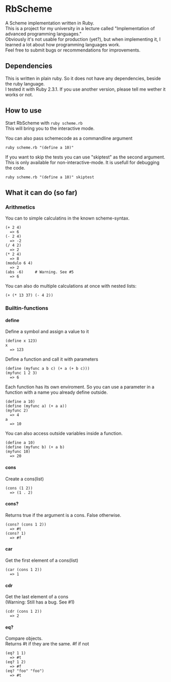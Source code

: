 # RbScheme

A Scheme implementation written in Ruby.  
This is a project for my university in a lecture called "Implementation of advanced programming languages."  
Obviously it's not usable for production (yet?), but when implementing it, I learned a lot about how 
programming languages work.  
Feel free to submit bugs or recommendations for improvements.

## Dependencies

This is written in plain ruby. So it does not have any dependencies, beside the ruby language.  
I tested it with Ruby 2.3.1. If you use another version, please tell me wether it works or not.

## How to use
Start RbScheme with `ruby scheme.rb`  
This will bring you to the interactive mode.

You can also pass schemecode as a commandline argument

    ruby scheme.rb "(define a 10)"
    
If you want to skip the tests you can use "skiptest" as the second argument. This is only available for non-interactive-mode. It is usefull for debugging the code.

    ruby scheme.rb "(define a 10)" skiptest
    
## What it can do (so far)
### Arithmetics
You can to simple calculatins in the known scheme-syntax.  
    
    (+ 2 4)
      => 6
    (- 2 4)
      => -2
    (/ 4 2)
      => 2
    (* 2 4)
      => 8
    (modulo 6 4)
      => 2
    (abs -6)     # Warning. See #5
      => 6
      
You can also do multiple calculations at once with nested lists:  

    (+ (* 13 37) (- 4 2))

### Builtin-functions

#### define
Define a symbol and assign a value to it

    (define x 123)
    x
      => 123
      
Define a function and call it with parameters

    (define (myfunc a b c) (+ a (+ b c)))
    (myfunc 1 2 3)
      => 6
      
Each function has its own enviroment. So you can use a parameter in a function with a name you already define outside. 

    (define a 10)
    (define (myfunc a) (+ a a))
    (myfunc 2)
      => 4
    a
      => 10
      
You can also access outside variables inside  a function.

    (define a 10)
    (define (myfunc b) (+ a b)
    (myfunc 10)
      => 20

#### cons
Create a cons(list)

    (cons (1 2))
      => (1 . 2)

#### cons?
Returns true if the argument is a cons. False otherwise.

    (cons? (cons 1 2))
      => #t
    (cons? 1)
      => #f

#### car
Get the first element of a cons(list)

    (car (cons 1 2))
      => 1

#### cdr
Get the last element of a cons  
(Warning: Still has a bug. See #1)

    (cdr (cons 1 2))
      => 2

#### eq?
Compare objects.   
Returns #t if they are the same. #f if not

    (eq? 1 1)  
      => #t  
    (eq? 1 2)  
      => #f  
    (eq? "foo" "foo")  
      => #t  
